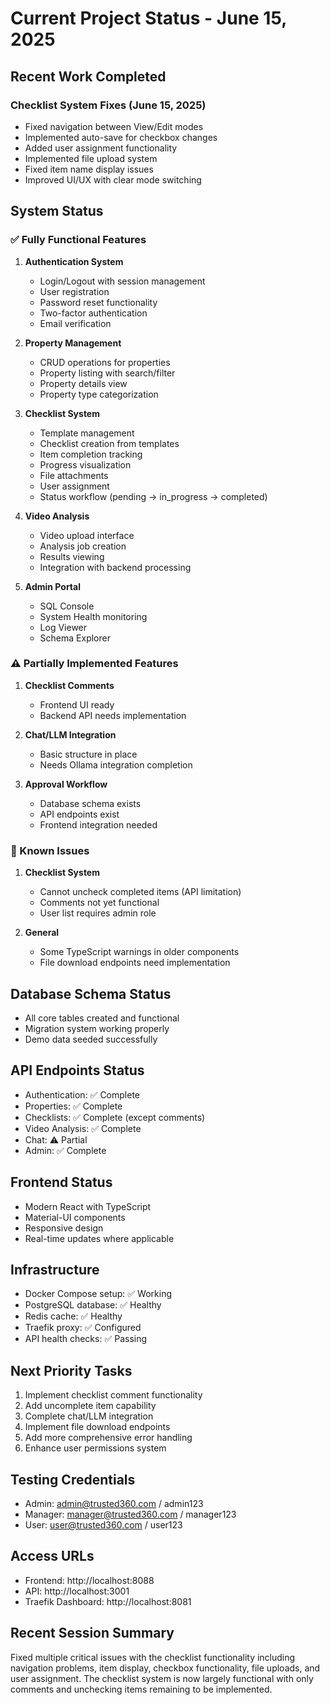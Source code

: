 # Current Project Status - June 15, 2025

## Recent Work Completed

### Checklist System Fixes (June 15, 2025)
- Fixed navigation between View/Edit modes
- Implemented auto-save for checkbox changes
- Added user assignment functionality
- Implemented file upload system
- Fixed item name display issues
- Improved UI/UX with clear mode switching

## System Status

### ✅ Fully Functional Features
1. **Authentication System**
   - Login/Logout with session management
   - User registration
   - Password reset functionality
   - Two-factor authentication
   - Email verification

2. **Property Management**
   - CRUD operations for properties
   - Property listing with search/filter
   - Property details view
   - Property type categorization

3. **Checklist System**
   - Template management
   - Checklist creation from templates
   - Item completion tracking
   - Progress visualization
   - File attachments
   - User assignment
   - Status workflow (pending → in_progress → completed)

4. **Video Analysis**
   - Video upload interface
   - Analysis job creation
   - Results viewing
   - Integration with backend processing

5. **Admin Portal**
   - SQL Console
   - System Health monitoring
   - Log Viewer
   - Schema Explorer

### ⚠️ Partially Implemented Features
1. **Checklist Comments**
   - Frontend UI ready
   - Backend API needs implementation

2. **Chat/LLM Integration**
   - Basic structure in place
   - Needs Ollama integration completion

3. **Approval Workflow**
   - Database schema exists
   - API endpoints exist
   - Frontend integration needed

### 🔧 Known Issues
1. **Checklist System**
   - Cannot uncheck completed items (API limitation)
   - Comments not yet functional
   - User list requires admin role

2. **General**
   - Some TypeScript warnings in older components
   - File download endpoints need implementation

## Database Schema Status
- All core tables created and functional
- Migration system working properly
- Demo data seeded successfully

## API Endpoints Status
- Authentication: ✅ Complete
- Properties: ✅ Complete
- Checklists: ✅ Complete (except comments)
- Video Analysis: ✅ Complete
- Chat: ⚠️ Partial
- Admin: ✅ Complete

## Frontend Status
- Modern React with TypeScript
- Material-UI components
- Responsive design
- Real-time updates where applicable

## Infrastructure
- Docker Compose setup: ✅ Working
- PostgreSQL database: ✅ Healthy
- Redis cache: ✅ Healthy
- Traefik proxy: ✅ Configured
- API health checks: ✅ Passing

## Next Priority Tasks
1. Implement checklist comment functionality
2. Add uncomplete item capability
3. Complete chat/LLM integration
4. Implement file download endpoints
5. Add more comprehensive error handling
6. Enhance user permissions system

## Testing Credentials
- Admin: admin@trusted360.com / admin123
- Manager: manager@trusted360.com / manager123
- User: user@trusted360.com / user123

## Access URLs
- Frontend: http://localhost:8088
- API: http://localhost:3001
- Traefik Dashboard: http://localhost:8081

## Recent Session Summary
Fixed multiple critical issues with the checklist functionality including navigation problems, item display, checkbox functionality, file uploads, and user assignment. The checklist system is now largely functional with only comments and unchecking items remaining to be implemented.
